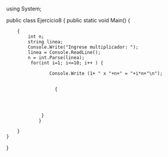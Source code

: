 

using System;
 
public class Ejercicio8
{
    public static void Main()
    {

        {
		    int n;
			string linea;
			Console.Write("Ingrese multiplicador: ");
			linea = Console.ReadLine();
			n = int.Parse(linea);
			 for(int i=1; i<=10; i++ ) {              
          
					Console.Write (1+ " x "+n+" = "+i*n+"\n"); 
			
			
     		          {
                
                
                   
					
               	 }
            	}
            
        }
    }
}
	
